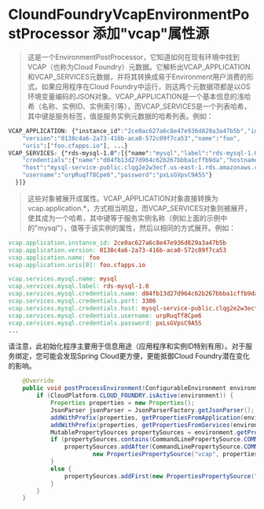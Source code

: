 # CloundFoundryVcapEnvironmentPostProcessor 添加"vcap"属性源

> 这是一个EnvironmentPostProcessor，它知道如何在现有环境中找到VCAP（也称为Cloud Foundry）元数据。它解析出VCAP_APPLICATION和VCAP_SERVICES元数据，并将其转换成易于Environment用户消费的形式。如果应用程序在Cloud Foundry中运行，则这两个元数据项都是以OS环境变量编码的JSON对象。VCAP_APPLICATION是一个基本信息的浅哈希（名称、实例ID、实例索引等），而VCAP_SERVICES是一个列表哈希，其中键是服务标签，值是服务实例元数据的哈希列表。例如：

```css
VCAP_APPLICATION: {"instance_id":"2ce0ac627a6c8e47e936d829a3a47b5b","instance_index":0,
    "version":"0138c4a6-2a73-416b-aca0-572c09f7ca53","name":"foo",
    "uris":["foo.cfapps.io"], ...}
VCAP_SERVICES: {"rds-mysql-1.0":[{"name":"mysql","label":"rds-mysql-1.0","plan":"10mb",
    "credentials":{"name":"d04fb13d27d964c62b267bbba1cffb9da","hostname":"mysql-service-public.clqg2e2w3ecf.us-east-1.rds.amazonaws.com",
    "host":"mysql-service-public.clqg2e2w3ecf.us-east-1.rds.amazonaws.com","port":3306,"user":"urpRuqTf8Cpe6",
    "username":"urpRuqTf8Cpe6","password":"pxLsGVpsC9A5S"}
  }]}
```

> 这些对象被展开成属性。VCAP_APPLICATION对象直接转换为vcap.application.*，方式相当明显，而VCAP_SERVICES对象则被展开，使其成为一个哈希，其中键等于服务实例名称（例如上面的示例中的"mysql"），值等于该实例的属性，然后以相同的方式展开。例如：

```makefile
vcap.application.instance_id: 2ce0ac627a6c8e47e936d829a3a47b5b
vcap.application.version: 0138c4a6-2a73-416b-aca0-572c09f7ca53
vcap.application.name: foo
vcap.application.uris[0]: foo.cfapps.io

vcap.services.mysql.name: mysql
vcap.services.mysql.label: rds-mysql-1.0
vcap.services.mysql.credentials.name: d04fb13d27d964c62b267bbba1cffb9da
vcap.services.mysql.credentials.port: 3306
vcap.services.mysql.credentials.host: mysql-service-public.clqg2e2w3ecf.us-east-1.rds.amazonaws.com
vcap.services.mysql.credentials.username: urpRuqTf8Cpe6
vcap.services.mysql.credentials.password: pxLsGVpsC9A5S
...
```
请注意，此初始化程序主要用于信息用途（应用程序和实例ID特别有用）。对于服务绑定，您可能会发现Spring Cloud更方便，更能抵御Cloud Foundry潜在变化的影响。

```java
	@Override
	public void postProcessEnvironment(ConfigurableEnvironment environment, SpringApplication application) {
		if (CloudPlatform.CLOUD_FOUNDRY.isActive(environment)) {
			Properties properties = new Properties();
			JsonParser jsonParser = JsonParserFactory.getJsonParser();
			addWithPrefix(properties, getPropertiesFromApplication(environment, jsonParser), "vcap.application.");
			addWithPrefix(properties, getPropertiesFromServices(environment, jsonParser), "vcap.services.");
			MutablePropertySources propertySources = environment.getPropertySources();
			if (propertySources.contains(CommandLinePropertySource.COMMAND_LINE_PROPERTY_SOURCE_NAME)) {
				propertySources.addAfter(CommandLinePropertySource.COMMAND_LINE_PROPERTY_SOURCE_NAME,
						new PropertiesPropertySource("vcap", properties));
			}
			else {
				propertySources.addFirst(new PropertiesPropertySource("vcap", properties));
			}
		}
	}
```
